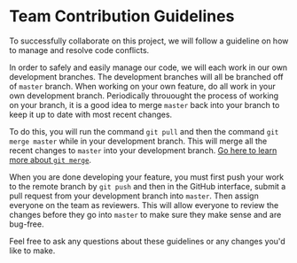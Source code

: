 # Team Contribution Guidelines

To successfully collaborate on this project, we will follow a guideline on how to manage and resolve code conflicts.

In order to safely and easily manage our code, we will each work in our own development branches. The development branches will all be branched off of `master` branch. When working on your own feature, do all work in your own development branch. Periodically throuought the process of working on your branch, it is a good idea to merge `master` back into your branch to keep it up to date with most recent changes. 

To do this, you will run the command `git pull` and then the command `git merge master` while in your development branch. This will merge all the recent changes to `master` into your development branch. [Go here to learn more about `git merge`](https://git-scm.com/docs/git-merge).

When you are done developing your feature, you must first push your work to the remote branch by `git push` and then in the GitHub interface, submit a pull request from your development branch into `master`. Then assign everyone on the team as reviewers. This will allow everyone to review the changes before they go into `master` to make sure they make sense and are bug-free.

Feel free to ask any questions about these guidelines or any changes you'd like to make.